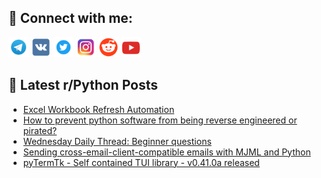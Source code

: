 ## 🔎 Connect with me:
[<img src="https://github.com/bullbesh/bullbesh/blob/main/images/Telegram.png" width="32" height="32" />](https://t.me/bullbesh)
[<img src="https://github.com/bullbesh/bullbesh/blob/main/images/VK.png" width="32" height="32" />](https://vk.com/bullbesh)
[<img src="https://github.com/bullbesh/bullbesh/blob/main/images/Twitter.png" width="32" height="32" />](https://twitter.com/bullbesh1)
[<img src="https://github.com/bullbesh/bullbesh/blob/main/images/Instagram.png" width="32" height="32" />](https://www.instagram.com/bullbesh)
[<img src="https://github.com/bullbesh/bullbesh/blob/main/images/Reddit.png" width="32" height="32" />](https://www.reddit.com/user/bullbesh)
[<img src="https://github.com/bullbesh/bullbesh/blob/main/images/YouTube.png" width="32" height="32" />](https://www.youtube.com/channel/UCtfjRs6uzgq5mfm8S06WTcg)

## 📕 Latest r/Python Posts
<!-- BLOG-POST-LIST:START -->
- [Excel Workbook Refresh Automation](https://www.reddit.com/r/Python/comments/1gq4aum/excel_workbook_refresh_automation/)
- [How to prevent python software from being reverse engineered or pirated?](https://www.reddit.com/r/Python/comments/1gq2v3p/how_to_prevent_python_software_from_being_reverse/)
- [Wednesday Daily Thread: Beginner questions](https://www.reddit.com/r/Python/comments/1gpzgm9/wednesday_daily_thread_beginner_questions/)
- [Sending cross-email-client-compatible emails with MJML and Python](https://www.reddit.com/r/Python/comments/1gpus46/sending_crossemailclientcompatible_emails_with/)
- [pyTermTk - Self contained TUI library - v0.41.0a released](https://www.reddit.com/r/Python/comments/1gpry54/pytermtk_self_contained_tui_library_v0410a/)
<!-- BLOG-POST-LIST:END -->
